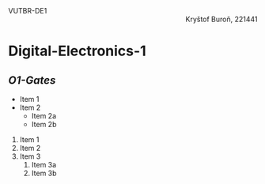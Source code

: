 <div align="left">VUTBR-DE1</div><div align="right">Kryštof Buroň, 221441</div>

# Digital-Electronics-1


## *O1-Gates*
* Item 1
* Item 2
  * Item 2a
  * Item 2b
  
1. Item 1
1. Item 2
1. Item 3
   1. Item 3a
   1. Item 3b
